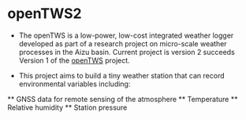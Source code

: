 # openTWS2

* The openTWS is a low-power, low-cost integrated weather logger developed as part of a research project on micro-scale weather processes in the Aizu basin. Current project is version 2 succeeds Version 1 of the [openTWS][] project. 

* This project aims to build a tiny weather station that can record environmental variables including:

** GNSS data for remote sensing of the atmosphere
** Temperature
** Relative humidity
** Station pressure



[openTWS]: https://github.com/sajinh/openTWS "GitHub"
